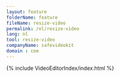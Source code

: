 ```yaml
---
layout: feature
folderName: feature
fileName: resize-video
permalink: /nl/resize-video
lang: nl
tool: resize-video
companyName: safevideokit
domain : com
---
```


{% include VideoEditorIndex/index.html %}

   